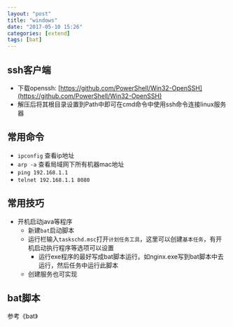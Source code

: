 ```yaml
---
layout: "post"
title: "windows"
date: "2017-05-10 15:26"
categories: [extend]
tags: [bat]
---
```


## ssh客户端

- 下载openssh: [https://github.com/PowerShell/Win32-OpenSSH](https://github.com/PowerShell/Win32-OpenSSH)
- 解压后将其根目录设置到Path中即可在cmd命令中使用ssh命令连接linux服务器

## 常用命令

- `ipconfig` 查看ip地址
- `arp -a` 查看局域网下所有机器mac地址
- `ping 192.168.1.1`
- `telnet 192.168.1.1 8080`

## 常用技巧

- 开机启动java等程序
    - 新建`bat`启动脚本
    - 运行栏输入`taskschd.msc`打开`计划任务工具`，这里可以创建`基本任务`，有开机启动执行程序等选项可以设置
        - 运行exe程序的最好写成bat脚本运行。如nginx.exe写到bat脚本中去运行，然后任务中运行此脚本
    - 创建服务也可实现

## bat脚本

参考《bat》